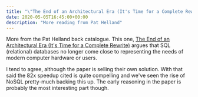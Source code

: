 ```yaml
---
title: "\"The End of an Architectural Era (It's Time for a Complete Rewrite)\""
date: 2020-05-05T16:45:00+00:00
description: "More reading from Pat Helland"
---
```

More from the Pat Helland back catalogue.  This one, [The End of an Architectural Era (It's Time for a Complete Rewrite)](../../../elements/research-resources/2007-09-end-of-an-architectural-era.pdf)
argues that SQL (relational) databases no longer come close to representing the needs of modern computer hardware or
users.

I tend to agree, although the paper is selling their own solution.  With that said the 82x speedup cited is quite
compelling and we've seen the rise of NoSQL pretty-much backing this up.  The early reasoning in the paper is
probably the most interesting part though.
